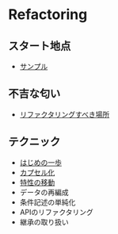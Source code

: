 # Refactoring
## スタート地点
- [サンプル](https://github.com/Kodak4400/Refactoring/tree/master/start)

## 不吉な匂い
- [リファクタリングすべき場所](https://github.com/Kodak4400/Refactoring/tree/master/check)

## テクニック
 - [はじめの一歩](https://github.com/Kodak4400/Refactoring/tree/master/tecnic/start)
 - [カプセル化](https://github.com/Kodak4400/Refactoring/tree/master/tecnic/capsule)
 - [特性の移動](https://github.com/Kodak4400/Refactoring/tree/master/tecnic/characteristic)
 - データの再編成
 - 条件記述の単純化
 - APIのリファクタリング
 - 継承の取り扱い
